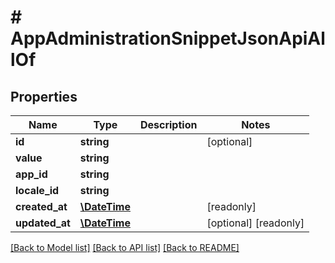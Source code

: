 # # AppAdministrationSnippetJsonApiAllOf

## Properties

Name | Type | Description | Notes
------------ | ------------- | ------------- | -------------
**id** | **string** |  | [optional]
**value** | **string** |  |
**app_id** | **string** |  |
**locale_id** | **string** |  |
**created_at** | [**\DateTime**](\DateTime.md) |  | [readonly]
**updated_at** | [**\DateTime**](\DateTime.md) |  | [optional] [readonly]

[[Back to Model list]](../../README.md#models) [[Back to API list]](../../README.md#endpoints) [[Back to README]](../../README.md)
